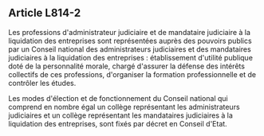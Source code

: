 Article L814-2
----
Les professions d'administrateur judiciaire et de mandataire judiciaire à la
liquidation des entreprises sont représentées auprès des pouvoirs publics par un
Conseil national des administrateurs judiciaires et des mandataires judiciaires
à la liquidation des entreprises : établissement d'utilité publique doté de la
personnalité morale, chargé d'assurer la défense des intérêts collectifs de ces
professions, d'organiser la formation professionnelle et de contrôler les
études.

Les modes d'élection et de fonctionnement du Conseil national qui comprend en
nombre égal un collège représentant les administrateurs judiciaires et un
collège représentant les mandataires judiciaires à la liquidation des
entreprises, sont fixés par décret en Conseil d'Etat.
